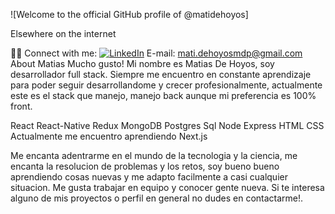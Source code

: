 ![Welcome to the official GitHub profile of @matidehoyos]

Elsewhere on the internet

🤝🏻 Connect with me: [![LinkedIn](https://img.shields.io/badge/LinkedIn-Profile-blue?style=flat-square&logo=linkedin)](https://www.linkedin.com/in/matias-de-hoyos-802bb4212/)
E-mail: mati.dehoyosmdp@gmail.com
About Matias
Mucho gusto! Mi nombre es Matias De Hoyos, soy desarrollador full stack. Siempre me encuentro en constante aprendizaje para poder seguir desarrollandome y crecer profesionalmente, actualmente este es el stack que manejo, manejo back aunque mi preferencia es 100% front.

React
React-Native
Redux
MongoDB
Postgres
Sql
Node
Express
HTML
CSS
Actualmente me encuentro aprendiendo Next.js

Me encanta adentrarme en el mundo de la tecnologia y la ciencia, me encanta la resolucion de problemas y los retos, soy bueno bueno aprendiendo cosas nuevas y me adapto facilmente a casi cualquier situacion. Me gusta trabajar en equipo y conocer gente nueva. Si te interesa alguno de mis proyectos o perfil en general no dudes en contactarme!.
